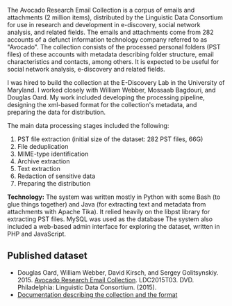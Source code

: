 The Avocado Research Email Collection is a corpus of emails and attachments (2 million items),
distributed by the Linguistic Data Consortium for use in research and development in e-discovery,
social network analysis, and related fields. The emails and attachments come from 282 accounts of a
defunct information technology company referred to as "Avocado". The collection consists of the
processed personal folders (PST files) of these accounts with metadata describing folder structure,
email characteristics and contacts, among others. It is expected to be useful for social network
analysis, e-discovery and related fields. 

I was hired to build the collection at the E-Discovery Lab in the University of Maryland. I worked
closely with William Webber, Mossaab Bagdouri, and Douglas Oard. My work included developing the
processing pipeline, designing the xml-based format for the collection's metadata, and preparing the
data for distribution. 

The main data processing stages included the following:
1. PST file extraction (initial size of the dataset: 282 PST files, 66G)
1. File deduplication
1. MIME-type identification
1. Archive extraction
1. Text extraction
1. Redaction of sensitive data
1. Preparing the distribution

**Technology:** The system was written mostly in Python with some Bash (to glue things together) and
Java (for extracting text and metadata from attachments with Apache Tika). It relied heavily on the
libpst library for extracting PST files. MySQL was used as the database The system also included a
web-based admin interface for exploring the dataset, written in PHP and JavaScript.

## Published dataset
* Douglas Oard, William Webber, David Kirsch, and Sergey Golitsynskiy. 2015. <a href="https://catalog.ldc.upenn.edu/ldc2015t03" target="_blank">Avocado Research Email Collection</a>. LDC2015T03. DVD. Philadelphia: Linguistic Data Consortium. (2015).
* <a href="https://catalog.ldc.upenn.edu/docs/LDC2015T03/README.txt" target="_blank">Documentation describing the collection and the format</a>

